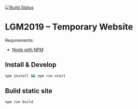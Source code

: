 [![Build Status](https://travis-ci.org/namespace-ee/react-calendar-timeline.svg?branch=master)](https://travis-ci.org/namespace-ee/react-calendar-timeline)

# LGM2019 – Temporary Website
Requirements:
* [Node with NPM](https://nodejs.org/en/)

## Install & Develop

```sh
npm install && npm run start
```

## Bulid static site
```sh
npm run build
```
